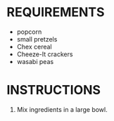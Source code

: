# REQUIREMENTS

* popcorn
* small pretzels
* Chex cereal
* Cheeze-It crackers
* wasabi peas

# INSTRUCTIONS

1. Mix ingredients in a large bowl.
